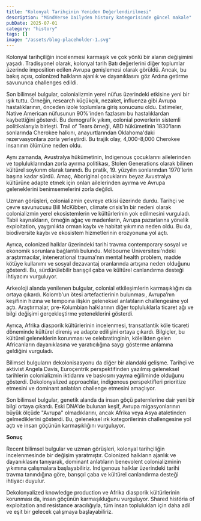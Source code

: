 ```yaml
---
title: "Kolonyal Tarihçinin Yeniden Değerlendirilmesi"
description: "MindVerse Dailyden history kategorisinde güncel makale"
pubDate: 2025-07-01
category: "history"
tags: []
image: "/assets/blog-placeholder-1.svg"
---
```


Kolonyal tarihçiliğin incelenmesi karmaşık ve çok yönlü bir alanın değişimini yaşadı. Tradisyonel olarak, kolonyal tarih Batı değerlerini diğer toplumlar üzerinde imposition edilen Avrupa genişlemesi olarak görüldü. Ancak, bu bakış açısı, colonized halkların ajanlık ve dayanıklasını göz Ardına getirme savununca challenges edildi.

Son bilimsel bulgular, colonializmin yerel nüfus üzerindeki etkisine yeni bir ışık tuttu. Örneğin, research küçükçık, nezaket, influenza gibi Avrupa hastalıklarının, önceden izole toplumlara giriş sonucunu oldu. Estimeler, Native American nüfusunun 90%'inden fazlasını bu hastalıklardan kaybettiğini gösterdi. Bu demografik yıkım, colonial powerlerin sistemli politikalarıyla birleşti. Trail of Tears örneği, ABD hükümetinin 1830'ların sonlarında Cherokee halkını, anayurtlarından Oklahoma'daki rezervasyonlara zorla yerleştirdi. Bu trajik olay, 4,000-8,000 Cherokee insanının ölümüne neden oldu.

Aynı zamanda, Avustralya hükümetinin, Indigenous çocuklarını ailelerinden ve topluluklarından zorla ayırma politikası, Stolen Generations olarak bilinen kültürel soykırım olarak tanındı. Bu pratik, 19. yüzyılın sonlarından 1970'lerin başına kadar sürdü. Amaç, Aboriginal çocuklarını beyaz Avustralya kültürüne adapte etmek için onları ailelerinden ayırma ve Avrupa geleneklerini benimsemelerini zorla değildi.

Uzman görüşleri, colonializmin çevreye etkisi üzerinde durdu. Tarihçi ve çevre savunucusu Bill McKibben, climate crisis'in bir nedeni olarak colonializmin yerel ekosistemlerin ve kültürlerinin yok edilmesini vurguladı. Tabii kaynakların, örneğin ağaç ve madenlerin, Avrupa pazarlarına yönelik exploitation, yaygınlıkta orman kaybı ve habitat yıkımına neden oldu. Bu da, biodiversite kaybı ve ekosistem hizmetlerinin erozyonuna yol açtı.

Ayrıca, colonized halklar üzerindeki tarihi travma contemporary sosyal ve ekonomik sorunlara bağlantılı bulundu. Melbourne Üniversitesi'ndeki araştırmacılar, intenerational trauma'nın mental health problem, madde kötüye kullanımı ve sosyal dezavantaj oranlarında artışına neden olduğunu gösterdi. Bu, sürdürülebilir barışçıl çaba ve kültürel canlandırma desteği ihtiyacını vurguluyor.

Arkeoloji alanda yenilenen bulgular, colonial etkileşimlerin karmaşıklığını da ortaya çıkardı. Kolomb'un ötesi artefactlerinin bulunması, Avrupa’nın keşifinin hızına ve tempoına ilişkin geleneksel anlatıların challengesine yol açtı. Araştırmalar, pre-Kolumbian halklarının diğer topluluklarla ticaret ağı ve bilgi değişimi gerçekleştirme yeteneklerini gösterdi.

Ayrıca, Afrika diasporik kültürlerinin incelenmesi, transatlantik köle ticareti döneminde kültürel direniş ve adapte edilişini ortaya çıkardı. Bilgiçler, bu kültürel geleneklerin korunması ve celebratinginin, kölelikten gelen Africanların dayanıklasına ve yaratıcılığına saygı gösterme anlamına geldiğini vurguladı.

Bilimsel bulguların dekolonisasyonu da diğer bir alandaki gelişme. Tarihçi ve aktivist Angela Davis, Euroçentrik perspektifinden yazılmış geleneksel tarihlerin colonializmin iktidarını ve baskısını yayma eğiliminde olduğunu gösterdi. Dekolonyalized approachlar, indigenous perspektifleri prioritize etmesini ve dominant anlatıları challenge etmesini amaçlıyor.

Son bilimsel bulgular, genetik alanda da insan göçü paternlerine dair yeni bir bilgi ortaya çıkardı. Eski DNA'de bulunan keşif, Avrupa migasyonlarının büyük ölçüde "Avrupa" olmadıklarını, ancak Afrika veya Asya ataletinden gelmediklerini gösterdi. Bu, geleneksel ırk kategorilerinin challengesine yol açtı ve insan göçünün karmaşıklığını vurguluyor.

**Sonuç**

Recent bilimsel bulgular ve uzman görüşleri, kolonyal tarihçiliğin incelenmesinde bir değişim yaratmıştır. Colonized halkların ajanlık ve dayanıklasını tanıyarak, dominant anlatıların benevolent colonializminin yıkımına çalışmalara başlayabiliriz. Indigenous halklar üzerindeki tarihi travma tanındığına göre, barışçıl çaba ve kültürel canlandırma desteği ihtiyacı duyulur.

Dekolonyalized knowledge production ve Afrika diasporik kültürlerinin korunması da, insan göçünün karmaşıkluğunu vurguluyor. Shared história of exploitation and resistance aracılığıyla, tüm insan toplulukları için daha adil ve eşit bir gelecek çalışmaya başlayabiliriz.